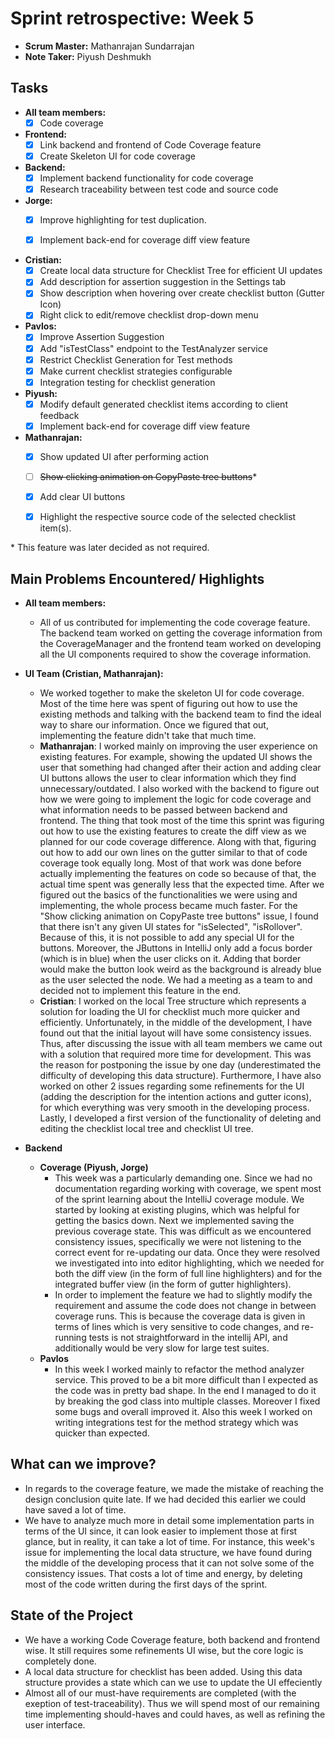 # Sprint retrospective: Week 5

- **Scrum Master:** Mathanrajan Sundarrajan
- **Note Taker:** Piyush Deshmukh

## Tasks

- **All team members:**
    - [x] Code coverage

- **Frontend:**
    - [x] Link backend and frontend of Code Coverage feature
    - [x] Create Skeleton UI for code coverage

- **Backend:**
    - [x] Implement backend functionality for code coverage
    - [x] Research traceability between test code and source code

- **Jorge:**
    - [x] Improve highlighting for test duplication.
    - [x] Implement back-end for coverage diff view feature


- **Cristian:**
    - [x] Create local data structure for Checklist Tree for efficient UI updates
    - [x] Add description for assertion suggestion in the Settings tab
    - [x] Show description when hovering over create checklist button (Gutter Icon)
    - [x] Right click to edit/remove checklist drop-down menu

- **Pavlos:**
    - [x] Improve Assertion Suggestion
    - [x] Add "isTestClass" endpoint to the TestAnalyzer service
    - [x] Restrict Checklist Generation for Test methods
    - [x] Make current checklist strategies configurable
    - [x] Integration testing for checklist generation

- **Piyush:**
    - [x] Modify default generated checklist items according to client feedback
    - [x] Implement back-end for coverage diff view feature

- **Mathanrajan:**
    - [x] Show updated UI after performing action
    - [ ] ~~Show clicking animation on CopyPaste tree buttons~~*
    - [x] Add clear UI buttons
    - [x] Highlight the respective source code of the selected checklist item(s).


\* This feature was later decided as not required.

## Main Problems Encountered/ Highlights
- **All team members:**
    - All of us contributed for implementing the code coverage feature. The backend team worked on getting the coverage information from the CoverageManager and the frontend team worked on developing all the UI components required to show the coverage information.

- **UI Team (Cristian, Mathanrajan):**
    - We worked together to make the skeleton UI for code coverage. Most of the time here was spent of figuring out how to use the existing methods and talking with the backend team to find the ideal way to share our information. Once we figured that out, implementing the feature didn't take that much time.
    - **Mathanrajan**: I worked mainly on improving the user experience on existing features. For example, showing the updated UI shows the user that something had changed after their action and adding clear UI buttons allows the user to clear information which they find unnecessary/outdated. I also worked with the backend to figure out how we were going to implement the logic for code coverage and what information needs to be passed between backend and frontend. The thing that took most of the time this sprint was figuring out how to use the existing features to create the diff view as we planned for our code coverage difference. Along with that, figuring out how to add our own lines on the gutter similar to that of code coverage took equally long. Most of that work was done before actually implementing the features on code so because of that, the actual time spent was generally less that the expected time. After we figured out the basics of the functionalities we were using and implementing, the whole process became much faster. For the "Show clicking animation on CopyPaste tree buttons" issue, I found that there isn't any given UI states for "isSelected", "isRollover". Because of this, it is not possible to add any special UI for the buttons. Moreover, the JButtons in IntelliJ only add a focus border (which is in blue) when the user clicks on it. Adding that border would make the button look weird as the background is already blue as the user selected the node. We had a meeting as a team to and decided not to implement this feature in the end.
    - **Cristian**: I worked on the local Tree structure which represents a solution for loading the UI for checklist much more quicker and efficiently. Unfortunately, in the middle of the development, I have found out that the initial layout will have some consistency issues. Thus, after discussing the issue with all team members we came out with a solution that required more time for development. This was the reason for postponing the issue by one day (underestimated the difficulty of developing this data structure). Furthermore, I have also worked on other 2 issues regarding some refinements for the UI (adding the description for the intention actions and gutter icons), for which everything was very smooth in the developing process. Lastly, I developed a first version of the functionality of deleting and editing the checklist local tree and checklist UI tree.


- **Backend**
    - **Coverage (Piyush, Jorge)**
        - This week was a particularly demanding one. Since we had no documentation regarding working with coverage, we spent most of the sprint learning about the IntelliJ coverage module. We started by looking at existing plugins, which was helpful for getting the basics down. Next we implemented saving the previous coverage state. This was difficult as we encountered consistency issues, specifically we were not listening to the correct event for re-updating our data. Once they were resolved we investigated into into editor highlighting, which we needed for both the diff view (in the form of full line highlighters) and for the integrated buffer view (in the form of gutter highlighters).
        - In order to implement the feature we had to slightly modify the requirement and assume the code does not change in between coverage runs. This is because the coverage data is given in terms of lines which is very sensitive to code changes, and re-running tests is not straightforward in the intellij API, and additionally would be very slow for large test suites.
    - **Pavlos**
        - In this week I worked mainly to refactor the method analyzer service. This proved to be a bit more difficult than I expected as the code was in pretty bad shape. In the end I managed to do it by breaking the god class into multiple classes. Moreover I fixed some bugs and overall improved it. Also this week I worked on writing integrations test for the method strategy which was quicker than expected.

## What can we improve?

- In regards to the coverage feature, we made the mistake of reaching the design conclusion quite late. If we had decided this earlier we could have saved a lot of time.
- We have to analyze much more in detail some implementation parts in terms of the UI since, it can look easier to implement those at first glance, but in reality, it can take a lot of time. For instance, this week's issue for implementing the local data structure, we have found during the middle of the developing process that it can not solve some of the consistency issues. That costs a lot of time and energy, by deleting most of the code written during the first days of the sprint.

## State of the Project

- We have a working Code Coverage feature, both backend and frontend wise. It still requires some refinements UI wise, but the core logic is completely done.
- A local data structure for checklist has been added. Using this data structure provides a state which can we use to update the UI effeciently
- Almost all of our must-have requirements are completed (with the exeption of test-traceability). Thus we will spend most of our remaining time implementing should-haves and could haves, as well as refining the user interface.



